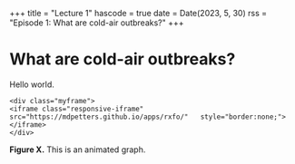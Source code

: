 +++
title = "Lecture 1"
hascode = true
date = Date(2023, 5, 30)
rss = "Episode 1: What are cold-air outbreaks?"
+++

# What are cold-air outbreaks? 

Hello world.

~~~
<div class="myframe">
<iframe class="responsive-iframe" src="https://mdpetters.github.io/apps/rxfo/"   style="border:none;"></iframe>
</div>
~~~
**Figure X.** This is an animated graph.

